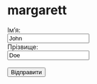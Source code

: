 # margarett
<form action='/action_page.html'>
  <label for="fname">Ім’я:</label><br>
  <input type="text" id="fname" name="fname" value="John"><br>
  <label for="lname">Прізвище:</label><br>
  <input type="text" id="lname" name="lname" value="Doe"><br><br>
  <input type="submit" value="Відправити">
</form>
